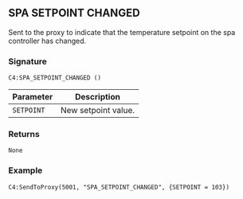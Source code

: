 ## SPA SETPOINT CHANGED

Sent to the proxy to indicate that the temperature setpoint on the spa controller has changed.


### Signature

`C4:SPA_SETPOINT_CHANGED ()`


| Parameter | Description |
| --- | --- |
| `SETPOINT` | New setpoint value. |


### Returns

`None`

### Example

`C4:SendToProxy(5001, "SPA_SETPOINT_CHANGED", {SETPOINT = 103}) `